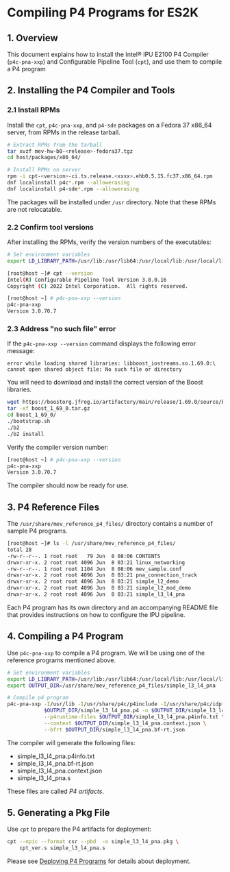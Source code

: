 # Compiling P4 Programs for ES2K

## 1. Overview

This document explains how to install the Intel&reg; IPU E2100 P4 Compiler
(`p4c-pna-xxp`) and Configurable Pipeline Tool (`cpt`), and use
them to compile a P4 program

## 2. Installing the P4 Compiler and Tools

### 2.1 Install RPMs

Install the `cpt`, `p4c-pna-xxp`, and `p4-sde` packages on a Fedora 37 x86_64 server,
from RPMs in the release tarball.

  ```bash
  # Extract RPMs from the tarball
  tar xvzf mev-hw-b0-<release>-fedora37.tgz
  cd host/packages/x86_64/

  # Install RPMs on server
  rpm -i cpt-<version>-ci.ts.release.<xxxx>.ehb0.5.15.fc37.x86_64.rpm
  dnf localinstall p4c*.rpm --allowerasing
  dnf localinstall p4-sde*.rpm --allowerasing
  ```

The packages will be installed under `/usr` directory. Note that these
RPMs are not relocatable.

### 2.2 Confirm tool versions

After installing the RPMs, verify the version numbers of the executables:

```bash
# Set environment variables
export LD_LIBRARY_PATH=/usr/lib:/usr/lib64:/usr/local/lib:/usr/local/lib64:$LD_LIBRARY_PATH

[root@host ~]# cpt --version
Intel(R) Configurable Pipeline Tool Version 3.8.0.16
Copyright (C) 2022 Intel Corporation.  All rights reserved.

[root@host ~] # p4c-pna-xxp --version
p4c-pna-xxp
Version 3.0.70.7
```

### 2.3 Address "no such file" error

If the `p4c-pna-xxp --version` command displays the following error message:

```text
error while loading shared libraries: libboost_iostreams.so.1.69.0:\
cannot open shared object file: No such file or directory
```

You will need to download and install the correct version of the Boost
libraries.

```bash
wget https://boostorg.jfrog.io/artifactory/main/release/1.69.0/source/boost_1_69_0.tar.gz
tar -xf boost_1_69_0.tar.gz
cd boost_1_69_0/
./bootstrap.sh
./b2
./b2 install
```

Verify the compiler version number:

```bash
[root@host ~] # p4c-pna-xxp --version
p4c-pna-xxp
Version 3.0.70.7
```

The compiler should now be ready for use.

## 3. P4 Reference Files

The `/usr/share/mev_reference_p4_files/` directory contains a number of sample
P4 programs.

```bash
[root@host ~]# ls -l /usr/share/mev_reference_p4_files/
total 28
-rw-r--r--. 1 root root   79 Jun  8 08:06 CONTENTS
drwxr-xr-x. 2 root root 4096 Jun  8 03:21 linux_networking
-rw-r--r--. 1 root root 1104 Jun  8 08:06 mev_sample.conf
drwxr-xr-x. 2 root root 4096 Jun  8 03:21 pna_connection_track
drwxr-xr-x. 2 root root 4096 Jun  8 03:21 simple_l2_demo
drwxr-xr-x. 2 root root 4096 Jun  8 03:21 simple_l2_mod_demo
drwxr-xr-x. 2 root root 4096 Jun  8 03:21 simple_l3_l4_pna
```

Each P4 program has its own directory and an accompanying README file that
provides instructions on how to configure the IPU pipeline.

## 4. Compiling a P4 Program

Use `p4c-pna-xxp` to compile a P4 program. We will be using one of the reference
programs mentioned above.

```bash
# Set environment variables
export LD_LIBRARY_PATH=/usr/lib:/usr/lib64:/usr/local/lib:/usr/local/lib64:$LD_LIBRARY_PATH
export OUTPUT_DIR=/usr/share/mev_reference_p4_files/simple_l3_l4_pna

# Compile p4 program
p4c-pna-xxp -I/usr/lib -I/usr/share/p4c/p4include -I/usr/share/p4c/idpf-lib \
            $OUTPUT_DIR/simple_l3_l4_pna.p4 -o $OUTPUT_DIR/simple_l3_l4_pna.s \
            --p4runtime-files $OUTPUT_DIR/simple_l3_l4_pna.p4info.txt \
            --context $OUTPUT_DIR/simple_l3_l4_pna.context.json \
            --bfrt $OUTPUT_DIR/simple_l3_l4_pna.bf-rt.json
```

The compiler will generate the following files:

- simple_l3_l4_pna.p4info.txt
- simple_l3_l4_pna.bf-rt.json
- simple_l3_l4_pna.context.json
- simple_l3_l4_pna.s

These files are called _P4 artifacts_.

## 5. Generating a Pkg File

Use `cpt` to prepare the P4 artifacts for deployment:

```bash
cpt --npic --format csr --pbd  -o simple_l3_l4_pna.pkg \
    cpt_ver.s simple_l3_l4_pna.s
```

Please see [Deploying P4 Programs](/guides/es2k/deploying-p4-programs.md)
for details about deployment.
